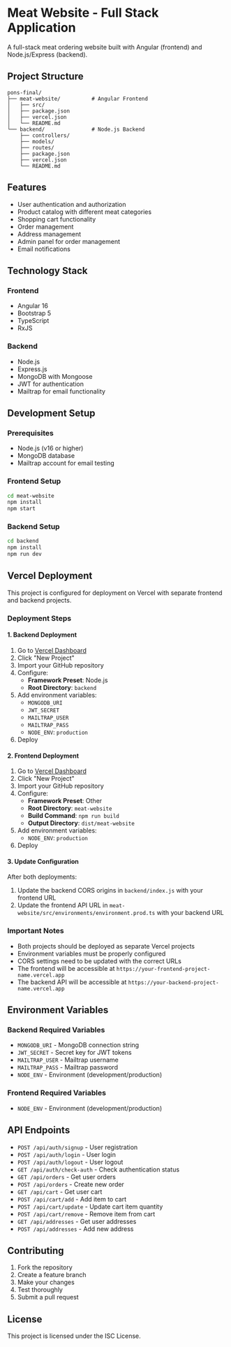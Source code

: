 # Meat Website - Full Stack Application

A full-stack meat ordering website built with Angular (frontend) and Node.js/Express (backend).

## Project Structure

```
pons-final/
├── meat-website/          # Angular Frontend
│   ├── src/
│   ├── package.json
│   ├── vercel.json
│   └── README.md
└── backend/               # Node.js Backend
    ├── controllers/
    ├── models/
    ├── routes/
    ├── package.json
    ├── vercel.json
    └── README.md
```

## Features

- User authentication and authorization
- Product catalog with different meat categories
- Shopping cart functionality
- Order management
- Address management
- Admin panel for order management
- Email notifications

## Technology Stack

### Frontend
- Angular 16
- Bootstrap 5
- TypeScript
- RxJS

### Backend
- Node.js
- Express.js
- MongoDB with Mongoose
- JWT for authentication
- Mailtrap for email functionality

## Development Setup

### Prerequisites
- Node.js (v16 or higher)
- MongoDB database
- Mailtrap account for email testing

### Frontend Setup
```bash
cd meat-website
npm install
npm start
```

### Backend Setup
```bash
cd backend
npm install
npm run dev
```

## Vercel Deployment

This project is configured for deployment on Vercel with separate frontend and backend projects.

### Deployment Steps

#### 1. Backend Deployment
1. Go to [Vercel Dashboard](https://vercel.com/dashboard)
2. Click "New Project"
3. Import your GitHub repository
4. Configure:
   - **Framework Preset**: Node.js
   - **Root Directory**: `backend`
5. Add environment variables:
   - `MONGODB_URI`
   - `JWT_SECRET`
   - `MAILTRAP_USER`
   - `MAILTRAP_PASS`
   - `NODE_ENV`: `production`
6. Deploy

#### 2. Frontend Deployment
1. Go to [Vercel Dashboard](https://vercel.com/dashboard)
2. Click "New Project"
3. Import your GitHub repository
4. Configure:
   - **Framework Preset**: Other
   - **Root Directory**: `meat-website`
   - **Build Command**: `npm run build`
   - **Output Directory**: `dist/meat-website`
5. Add environment variables:
   - `NODE_ENV`: `production`
6. Deploy

#### 3. Update Configuration
After both deployments:
1. Update the backend CORS origins in `backend/index.js` with your frontend URL
2. Update the frontend API URL in `meat-website/src/environments/environment.prod.ts` with your backend URL

### Important Notes

- Both projects should be deployed as separate Vercel projects
- Environment variables must be properly configured
- CORS settings need to be updated with the correct URLs
- The frontend will be accessible at `https://your-frontend-project-name.vercel.app`
- The backend API will be accessible at `https://your-backend-project-name.vercel.app`

## Environment Variables

### Backend Required Variables
- `MONGODB_URI` - MongoDB connection string
- `JWT_SECRET` - Secret key for JWT tokens
- `MAILTRAP_USER` - Mailtrap username
- `MAILTRAP_PASS` - Mailtrap password
- `NODE_ENV` - Environment (development/production)

### Frontend Required Variables
- `NODE_ENV` - Environment (development/production)

## API Endpoints

- `POST /api/auth/signup` - User registration
- `POST /api/auth/login` - User login
- `POST /api/auth/logout` - User logout
- `GET /api/auth/check-auth` - Check authentication status
- `GET /api/orders` - Get user orders
- `POST /api/orders` - Create new order
- `GET /api/cart` - Get user cart
- `POST /api/cart/add` - Add item to cart
- `POST /api/cart/update` - Update cart item quantity
- `POST /api/cart/remove` - Remove item from cart
- `GET /api/addresses` - Get user addresses
- `POST /api/addresses` - Add new address

## Contributing

1. Fork the repository
2. Create a feature branch
3. Make your changes
4. Test thoroughly
5. Submit a pull request

## License

This project is licensed under the ISC License. 